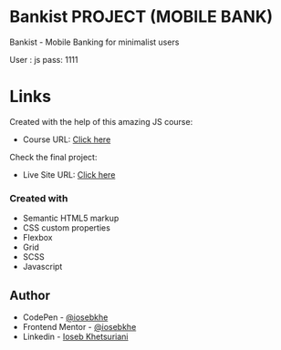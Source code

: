 # Bankist PROJECT (MOBILE BANK)

Bankist - Mobile Banking for minimalist users

User : js
pass: 1111

# Links

Created with the help of this amazing JS course:

- Course URL: [Click here](https://www.udemy.com/course/the-complete-javascript-course/)

Check the final project:

- Live Site URL: [Click here](https://bankist-iosebkhe.netlify.app/)

### Created with

- Semantic HTML5 markup
- CSS custom properties
- Flexbox
- Grid
- SCSS
- Javascript

## Author

- CodePen - [@iosebkhe](https://codepen.io/iosebkhe)
- Frontend Mentor - [@iosebkhe](https://www.frontendmentor.io/profile/yourusername)
- Linkedin - [Ioseb Khetsuriani](https://www.linkedin.com/in/ioseb-khetsuriani-1831801b5/)
